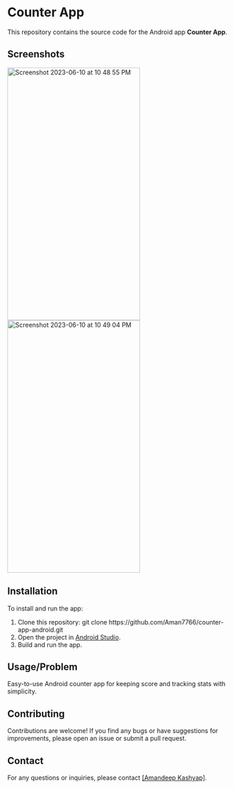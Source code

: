 <h1>Counter App</h1>
  <p>
        This repository contains the source code for the Android app <strong>Counter App</strong>.
    </p>
    <h2>Screenshots</h2>
    <div class="screenshot">
  <img width="300" height="570" alt="Screenshot 2023-06-10 at 10 48 55 PM" src="https://github.com/Aman7766/counter-app-android/assets/51900622/a7f3419a-c264-4449-b8d6-f4a97f4b6a40">
<img width="300" height="570" alt="Screenshot 2023-06-10 at 10 49 04 PM" src="https://github.com/Aman7766/counter-app-android/assets/51900622/92343a60-42bf-49ea-b51f-cfc51ad7f0b9">
</div>
    <div class="screenshot">
 </div>
    <h2>Installation</h2> 
    <p>
        To install and run the app:
    </p>
    <ol>
        <li>Clone this repository: git clone https://github.com/Aman7766/counter-app-android.git</code></li>
        <li>Open the project in <a href="https://developer.android.com/studio">Android Studio</a>.</li>
        <li>Build and run the app.</li>
    </ol>
   <h2>Usage/Problem</h2>
    <p>
    Easy-to-use Android counter app for keeping score and tracking stats with simplicity. </p>
    <h2>Contributing</h2>
    <p>
        Contributions are welcome! If you find any bugs or have suggestions for improvements,
        please open an issue or submit a pull request.
    </p>
    <h2>Contact</h2>
    <p>
        For any questions or inquiries, please contact <a href="mailto:[amankumar283@gmail.com]">[Amandeep Kashyap]</a>.
    </p>


  

